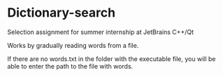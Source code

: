 # Dictionary-search
Selection assignment for summer internship at JetBrains C++/Qt

Works by gradually reading words from a file. 

If there are no words.txt in the folder with the executable file, you will be able to enter the path to the file with words.
